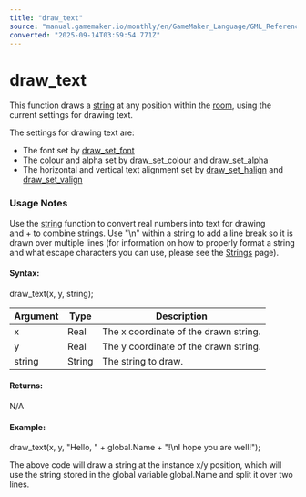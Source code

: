 ```yaml
---
title: "draw_text"
source: "manual.gamemaker.io/monthly/en/GameMaker_Language/GML_Reference/Drawing/Text/draw_text.htm"
converted: "2025-09-14T03:59:54.771Z"
---
```


# draw\_text

This function draws a [string](../../Strings/Strings.md) at any position within the [room](../../Asset_Management/Rooms/Rooms.md), using the current settings for drawing text.

The settings for drawing text are:

-   The font set by [draw\_set\_font](draw_set_font.md)
-   The colour and alpha set by [draw\_set\_colour](../Colour_And_Alpha/draw_set_colour.md) and [draw\_set\_alpha](../Colour_And_Alpha/draw_set_alpha.md)
-   The horizontal and vertical text alignment set by [draw\_set\_halign](draw_set_halign.md) and [draw\_set\_valign](draw_set_valign.md)

### Usage Notes

Use the [string](../../Strings/string.md) function to convert real numbers into text for drawing and + to combine strings. Use "\\n" within a string to add a line break so it is drawn over multiple lines (for information on how to properly format a string and what escape characters you can use, please see the [Strings](../../Strings/Strings.md) page).

#### Syntax:

draw\_text(x, y, string);

| Argument | Type | Description |
| --- | --- | --- |
| x | Real | The x coordinate of the drawn string. |
| y | Real | The y coordinate of the drawn string. |
| string | String | The string to draw. |

#### Returns:

N/A

#### Example:

draw\_text(x, y, "Hello, " + global.Name + "!\\nI hope you are well!");

The above code will draw a string at the instance x/y position, which will use the string stored in the global variable global.Name and split it over two lines.